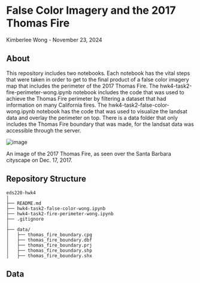 # False Color Imagery and the 2017 Thomas Fire

Kimberlee Wong - November 23, 2024

## About

This repository includes two notebooks. Each notebook has the vital steps that were taken in order to get to the final product of a false color imagery map that includes the perimeter of the 2017 Thomas Fire. The hwk4-task2-fire-perimeter-wong.ipynb notebook includes the code that was used to achieve the Thomas Fire perimeter by filtering a dataset that had information on many California fires. The hwk4-task2-false-color-wong.ipynb notebook has the code that was used to visualize the landsat data and overlay the perimeter on top. There is a data folder that only includes the Thomas Fire boundary that was made, for the landsat data was accessible through the server. 

![image](https://github.com/user-attachments/assets/959812ec-8bf3-4a87-b1f8-e3de545e649b)

An image of the 2017 Thomas Fire, as seen over the Santa Barbara cityscape on Dec. 17, 2017. 

## Repository Structure
```
eds220-hwk4
│
├── README.md                     
├── hwk4-task2-false-color-wong.ipynb
├── hwk4-task2-fire-perimeter-wong.ipynb                       
├── .gitignore                    
│
├── data/                       
│   ├── thomas_fire_boundary.cpg
│   ├── thomas_fire_boundary.dbf
│   ├── thomas_fire_boundary.prj
│   ├── thomas_fire_boundary.shp
│   ├── thomas_fire_boundary.shx
```

## Data

